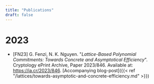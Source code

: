 ```yaml
---
title: "Publications"
draft: false
---
```


# 2023
- [FN23] G. Fenzi, N. K. Nguyen. "_Lattice-Based Polynomial Commitments: Towards Concrete and Asymptotical Efficiency_". Cryptology ePrint Archive, Paper 2023/846. Available at: https://ia.cr/2023/846. [Accompanying blog-post]({{< ref "/lattices/towards-asymptotic-and-concrete-efficiency.md" >}})
 
